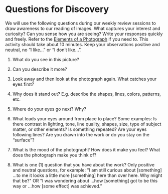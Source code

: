 # Questions for Discovery

We will use the following questions during our weekly review sessions to draw awareness to our reading of images. What captures your interest and curiosity? Can you sense how you are seeing? Write your responses quickly and freely. Refer to the [Elements of a Photograph](https://github.com/ellennickles/xphoto-s22/blob/main/resources/photograph-elements.md) if you need to. This activity should take about 10 minutes. Keep your observations positive and neutral, no “I like…” or “I don’t like…”. 

1. What do you see in this picture?

2. Can you describe it more?

3. Look away and then look at the photograph again. What catches your eyes first? 

4. Why does it stand out? E.g. describe the shapes, lines, colors, patterns, etc.

5. Where do your eyes go next? Why?

6. What leads your eyes around from place to place? 
Some examples: Is there contrast in lighting, tone, line quality, shapes, size, type of subject matter, or other elements? Is something repeated? Are your eyes following lines? Are you drawn into the work or do you stay on the “surface”?

7. What is the mood of the photograph? How does it make you feel? What does the photograph make you think of? 

8. What is one (1) question that you have about the work? Only positive and neutral questions, for example: "I am still curious about [something] …to me it looks a little more [something] here than over here. Why might that be?" OR "I was wondering about …how [something] got to be this way or …how [some effect] was achieved.”
